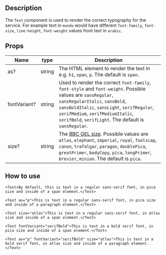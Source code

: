 ## Description

The `Text` component is used to render the correct typography for the service. For example text in `mundo` would have different `font-family`, `font-size`, `line-height`, `font-weight` values from text in `arabic`.

## Props

| Name         | type   | Description                                                                                                                                                                                                                                                                                         |
| ------------ | ------ | --------------------------------------------------------------------------------------------------------------------------------------------------------------------------------------------------------------------------------------------------------------------------------------------------- |
| as?          | string | The HTML element to render the text in e.g. `h1`, `span`, `p`. The default is `span`.                                                                                                                                                                                                               |
| fontVariant? | string | Used to render the correct `font-family`, `font-style` and `font-weight`. Possible values are `sansRegular`, `sansRegularItalic`, `sansBold`, `sansBoldItalic`, `sansLight`, `serifRegular`, `serifMedium`, `serifMediumItalic`, `serifBold`, `serifLight`. The default is `sansRegular`.           |
| size?        | string | The [BBC GEL size](https://www.bbc.co.uk/gel/features/typography#type-sizes). Possible values are `atlas`, `elephant`, `imperial`, `royal`, `foolscap`, `canon`, `trafalgar`, `paragon`, `doublePica`, `greatPrimer`, `bodyCopy`, `pica`, `longPrimer`, `brevier`, `minion`. The default is `pica`. |

## How to use

```tsx
<Text>By default, this is text in a regular sans-serif font, in pica size and inside of a span element.</Text>

<Text as="p">This is text in a regular sans-serif font, in pica size and inside of a paragraph element.</Text>

<Text size="atlas">This is text in a regular sans-serif font, in atlas size and inside of a span element.</Text>

<Text fontVariant="serifBold">This is text in a bold serif font, in pica size and inside of a span element.</Text>

<Text as="p" fontVariant="serifBold" size="atlas">This is text in a bold serif font, in atlas size and inside of a paragraph element.</Text>
```
